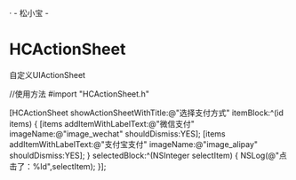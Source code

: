 · - 松小宝 -
# HCActionSheet
自定义UIActionSheet

//使用方法
#import "HCActionSheet.h"

[HCActionSheet showActionSheetWithTitle:@"选择支付方式" itemBlock:^(id<HCActionSheetProtocol> items) {
        [items addItemWithLabelText:@"微信支付" imageName:@"image_wechat" shouldDismiss:YES];
        [items addItemWithLabelText:@"支付宝支付" imageName:@"image_alipay" shouldDismiss:YES];
    } selectedBlock:^(NSInteger selectItem) {
        NSLog(@"点击了：%ld",selectItem);
    }];
    
    
